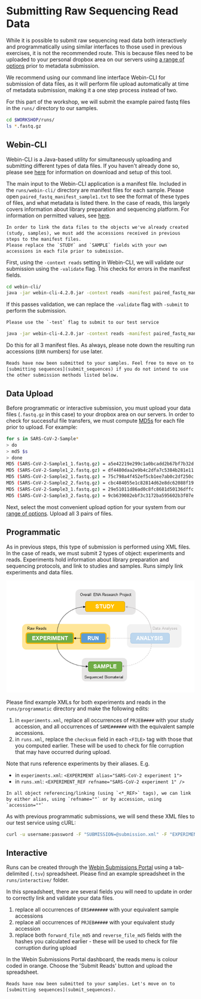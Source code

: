 # Submitting Raw Sequencing Read Data

While it is possible to submit raw sequencing read data both interactively and programmatically using similar interfaces to those used in previous exercises, it is not the recommended route. This is because files need to be uploaded to your personal dropbox area on our servers using [a range of options](https://ena-docs.readthedocs.io/en/latest/submit/fileprep/upload.html) prior to metadata submission.

We recommend using our command line interface Webin-CLI for submission of data files, as it will perform file upload automatically at time of metadata submission, making it a one step process instead of two.

For this part of the workshop, we will submit the example paired fastq files in the `runs/` directory to our samples.

```bash
cd $WORKSHOP/runs/
ls *.fastq.gz
```

## Webin-CLI

Webin-CLI is a Java-based utility for simultaneously uploading and submitting different types of data files. If you haven't already done so, please see [here](https://github.com/enasequence/webin-cli/tree/v4.1.0#readme) for information on download and setup of this tool.

The main input to the Webin-CLI application is a manifest file. Included in the `runs/webin-cli/` directory are manifest files for each sample. Please open `paired_fastq_manifest_sample1.txt` to see the format of these types of files, and what metadata is listed there. In the case of reads, this largely covers information about library preparation and sequencing platform. For information on permitted values, see [here](https://ena-docs.readthedocs.io/en/latest/submit/reads/webin-cli.html#metadata-validation).

```{note}
In order to link the data files to the objects we've already created (study, samples), we must add the accessions received in previous steps to the manifest files.
Please replace the `STUDY` and `SAMPLE` fields with your own accessions in each file prior to submission.
```

First, using the `-context reads` setting in Webin-CLI, we will validate our submission using the `-validate` flag. This checks for errors in the manifest fields.

```bash
cd webin-cli/
java -jar webin-cli-4.2.0.jar -context reads -manifest paired_fastq_manifest_sample1.txt -inputDir ../ -userName user -password pass -test -validate
```

If this passes validation, we can replace the `-validate` flag with `-submit` to perform the submission.

```{warning}
Please use the `-test` flag to submit to our test service
```

```bash
java -jar webin-cli-4.2.0.jar -context reads -manifest paired_fastq_manifest_sample1.txt -inputDir ../ -userName user -password pass -test -submit
```

Do this for all 3 manifest files. As always, please note down the resulting run accessions (`ERR` numbers) for use later.

```{tip}
Reads have now been submitted to your samples. Feel free to move on to [submitting sequences](submit_sequences) if you do not intend to use the other submission methods listed below.
```

## Data Upload

Before programmatic or interactive submission, you must upload your data files (`.fastq.gz` in this case) to your dropbox area on our servers. In order to check for successful file transfers, we must compute [MD5s](https://en.wikipedia.org/wiki/MD5) for each file prior to upload. For example:

```bash
for s in SARS-CoV-2-Sample*
> do
> md5 $s
> done
MD5 (SARS-CoV-2-Sample1_1.fastq.gz) = a5e42219e299c1a0bcadd2b67bf7b32d
MD5 (SARS-CoV-2-Sample1_2.fastq.gz) = df4480daa2e9b4c2dfa7c5384b281e11
MD5 (SARS-CoV-2-Sample2_1.fastq.gz) = 75c798a4f452ef5cb1ee7ab0c2df250c
MD5 (SARS-CoV-2-Sample2_2.fastq.gz) = cbc484055e1c82814d62e8dc62088f19
MD5 (SARS-CoV-2-Sample3_1.fastq.gz) = 29e51011d86ad0c8fc8681d50136dffc
MD5 (SARS-CoV-2-Sample3_2.fastq.gz) = 9cb639082ebf3c3172ba595602b3f07e
```

Next, select the most convenient upload option for your system from our [range of options](https://ena-docs.readthedocs.io/en/latest/submit/fileprep/upload.html). Upload all 3 pairs of files.

## Programmatic

As in previous steps, this type of submission is performed using XML files. In the case of reads, we must submit 2 types of object: experiments and reads. Experiments hold information about library preparation and sequencing protocols, and link to studies and samples.  Runs simply link experiments and data files.

![](../images/metadata_model_reads.png)

Please find example XMLs for both experiments and reads in the `runs/programmatic` directory and make the following edits:
1. in `experiments.xml`, replace all occurrences of `PRJEB####` with your study accession, and all occurrences of `SAME######` with the equivalent sample accessions.
2. in `runs.xml`, replace the `checksum` field in each `<FILE>` tag with those that you computed earlier. These will be used to check for file corruption that may have occurred during upload.

Note that runs reference experiments by their aliases. E.g.
- in `experiments.xml`: `<EXPERIMENT alias="SARS-CoV-2 experiment 1">`
- in `runs.xml`: `<EXPERIMENT_REF refname="SARS-CoV-2 experiment 1" />`

```{note}
In all object referencing/linking (using `<*_REF>` tags), we can link by either alias, using `refname=""` or by accession, using `accession=""`
```

As with previous programmatic submissions, we will send these XML files to our test service using cURL:
```bash
curl -u username:password -F "SUBMISSION=@submission.xml" -F "EXPERIMENT=@experiments.xml" -F "RUN=@runs.xml" "https://wwwdev.ebi.ac.uk/ena/submit/drop-box/submit/"
```

## Interactive

Runs can be created through the [Webin Submissions Portal](https://wwwdev.ebi.ac.uk/ena/submit/webin/) using a tab-delimited (`.tsv`) spreadsheet. Please find an example spreadsheet in the `runs/interactive/` folder.

In this spreadsheet, there are several fields you will need to update in order to correctly link and validate your data files.
1. replace all occurrences of `ERS#######` with your equivalent sample accessions
2. replace all occurrences of `PRJEB#####` with your equivalent study accession
3. replace both `forward_file_md5` and `reverse_file_md5` fields with the hashes you calculated earlier - these will be used to check for file corruption during upload

In the Webin Submissions Portal dashboard, the reads menu is colour coded in orange. Choose the 'Submit Reads' button and upload the spreadsheet.

```{tip}
Reads have now been submitted to your samples. Let's move on to [submitting sequences](submit_sequences).
```
